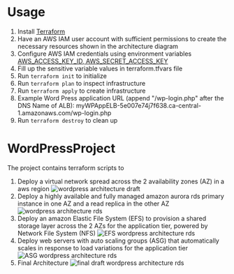 # Usage
1. Install [Terraform](https://developer.hashicorp.com/terraform/tutorials/aws-get-started/install-cli)
2. Have an AWS IAM user account with sufficient permissions to create the necessary resources shown in the architecture diagram
3. Configure AWS IAM credentials using environment variables [AWS_ACCESS_KEY_ID, AWS_SECRET_ACCESS_KEY](https://registry.terraform.io/providers/hashicorp/aws/latest/docs)
4. Fill up the sensitive variable values in terraform.tfvars file
5. Run ```terraform init``` to initialize
6. Run ```terraform plan``` to inspect infrastructure
7. Run ```terraform apply``` to create infrastructure
8. Example Word Press application URL (append "/wp-login.php" after the DNS Name of ALB): myWPAppELB-5e007e74j7f638.ca-central-1.amazonaws.com/wp-login.php
9. Run ```terraform destroy``` to clean up
# WordPressProject
The project contains terraform scripts to
1. Deploy a virtual network spread across the 2 availability zones (AZ) in a aws region
   ![wordpress architecture draft](https://github.com/xinchenzhou1/WordPressProject/assets/113848420/f9356c09-923a-44aa-ba83-a6076805e253)
2. Deploy a highly available and fully managed amazon aurora rds primary instance in one AZ and a read replica in the other AZ
   ![wordpress architecture rds](https://github.com/xinchenzhou1/WordPressProject/assets/113848420/447280e1-d452-4e46-b0fc-a0b4364eb242)
3. Deploy an amazon Elastic File System (EFS) to provision a shared storage layer across the 2 AZs for the application tier, powered by Network File System (NFS)
   ![EFS wordpress architecture rds](https://github.com/xinchenzhou1/WordPressProject/assets/113848420/d3868bd7-a7dc-4404-aacc-94b0b25eac09)
4. Deploy web servers with auto scaling groups (ASG) that automatically scales in response to load variations for the application tier
  ![ASG wordpress architecture rds](https://github.com/xinchenzhou1/WordPressProject/assets/113848420/c5868bed-9d81-40fb-b15d-7b93a77a423c)
5. Final Architecture
  ![final draft wordpress architecture rds](https://github.com/xinchenzhou1/WordPressProject/assets/113848420/57a07d49-358b-4c9e-b82a-651a2135c76d)




   
